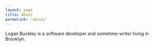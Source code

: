 ```yaml
---
layout: page
title: About
permalink: /about/
---
```


Logan Buckley is a software developer and sometime-writer living in Brooklyn.
